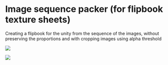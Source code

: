 # Image sequence packer (for flipbook texture sheets)

Creating a flipbook for the unity from the sequence of the images, without preserving the proportions and with cropping images using alpha threshold

![](https://github.com/qine/image-sequence-packer/blob/develop/preview_1.png)

![](https://github.com/qine/image-sequence-packer/blob/develop/preview_2.png)
